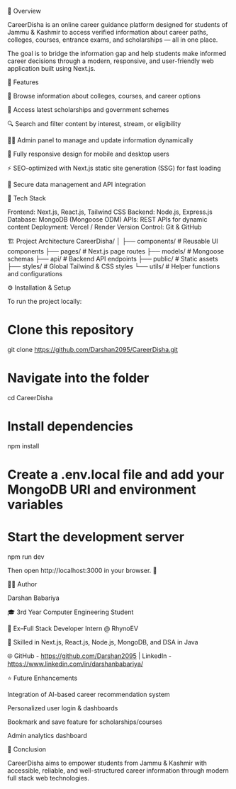 📖 Overview

CareerDisha is an online career guidance platform designed for students of Jammu & Kashmir to access verified information about career paths, colleges, courses, entrance exams, and scholarships — all in one place.

The goal is to bridge the information gap and help students make informed career decisions through a modern, responsive, and user-friendly web application built using Next.js.

🚀 Features

🏫 Browse information about colleges, courses, and career options

💸 Access latest scholarships and government schemes

🔍 Search and filter content by interest, stream, or eligibility

🧑‍💼 Admin panel to manage and update information dynamically

📱 Fully responsive design for mobile and desktop users

⚡ SEO-optimized with Next.js static site generation (SSG) for fast loading

🔐 Secure data management and API integration

🧰 Tech Stack

Frontend: Next.js, React.js, Tailwind CSS
Backend: Node.js, Express.js
Database: MongoDB (Mongoose ODM)
APIs: REST APIs for dynamic content
Deployment: Vercel / Render
Version Control: Git & GitHub

🏗️ Project Architecture
CareerDisha/
│
├── components/       # Reusable UI components
├── pages/            # Next.js page routes
├── models/           # Mongoose schemas
├── api/              # Backend API endpoints
├── public/           # Static assets
├── styles/           # Global Tailwind & CSS styles
└── utils/            # Helper functions and configurations

⚙️ Installation & Setup

To run the project locally:

# Clone this repository
git clone https://github.com/Darshan2095/CareerDisha.git

# Navigate into the folder
cd CareerDisha

# Install dependencies
npm install

# Create a .env.local file and add your MongoDB URI and environment variables

# Start the development server
npm run dev


Then open http://localhost:3000
 in your browser. 🎯


🧑‍💻 Author

Darshan Babariya

🎓 3rd Year Computer Engineering Student

💼 Ex–Full Stack Developer Intern @ RhynoEV

🧠 Skilled in Next.js, React.js, Node.js, MongoDB, and DSA in Java

🌐 GitHub - https://github.com/Darshan2095
 | LinkedIn - https://www.linkedin.com/in/darshanbabariya/

⭐ Future Enhancements

Integration of AI-based career recommendation system

Personalized user login & dashboards

Bookmark and save feature for scholarships/courses

Admin analytics dashboard

🏁 Conclusion

CareerDisha aims to empower students from Jammu & Kashmir with accessible, reliable, and well-structured career information through modern full stack web technologies.
